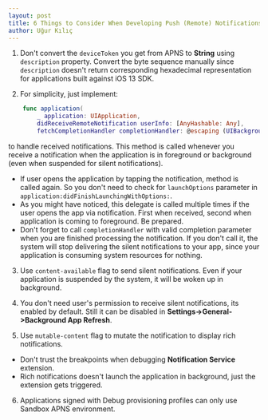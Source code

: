 ```yaml
---
layout: post
title: 6 Things to Consider When Developing Push (Remote) Notifications on iOS
author: Uğur Kılıç
---
```


1. Don't convert the `deviceToken` you get from APNS to **String** using `description` property. Convert the byte sequence manually since `description` doesn't return corresponding hexadecimal representation for applications built against iOS 13 SDK.

2. For simplicity, just implement:
```swift
    func application(
        _ application: UIApplication,
        didReceiveRemoteNotification userInfo: [AnyHashable: Any],
        fetchCompletionHandler completionHandler: @escaping (UIBackgroundFetchResult) -> Void)
```
to handle received notifications. This method is called whenever you receive a notification when the application is in foreground or background (even when suspended for silent notifications).
* If user opens the application by tapping the notification, method is called again. So you don't need to check for `launchOptions` parameter in `application:didFinishLaunchingWithOptions:`.
* As you might have noticed, this delegate is called multiple times if the user opens the app via notification. First when received, second when application is coming to foreground. Be prepared.
* Don't forget to call `completionHandler` with valid completion parameter when you are finished processing the notification. If you don't call it, the system will stop delivering the silent notifications to your app, since your application is consuming system resources for nothing.

3. Use `content-available` flag to send silent notifications. Even if your application is suspended by the system, it will be woken up in background.

4. You don't need user's permission to receive silent notifications, its enabled by default. Still it can be disabled in **Settings->General->Background App Refresh**.

5. Use `mutable-content` flag to mutate the notification to display rich notifications.
* Don't trust the breakpoints when debugging **Notification Service** extension. 
* Rich notifications doesn't launch the application in background, just the extension gets triggered.

6. Applications signed with Debug provisioning profiles can only use Sandbox APNS environment.
